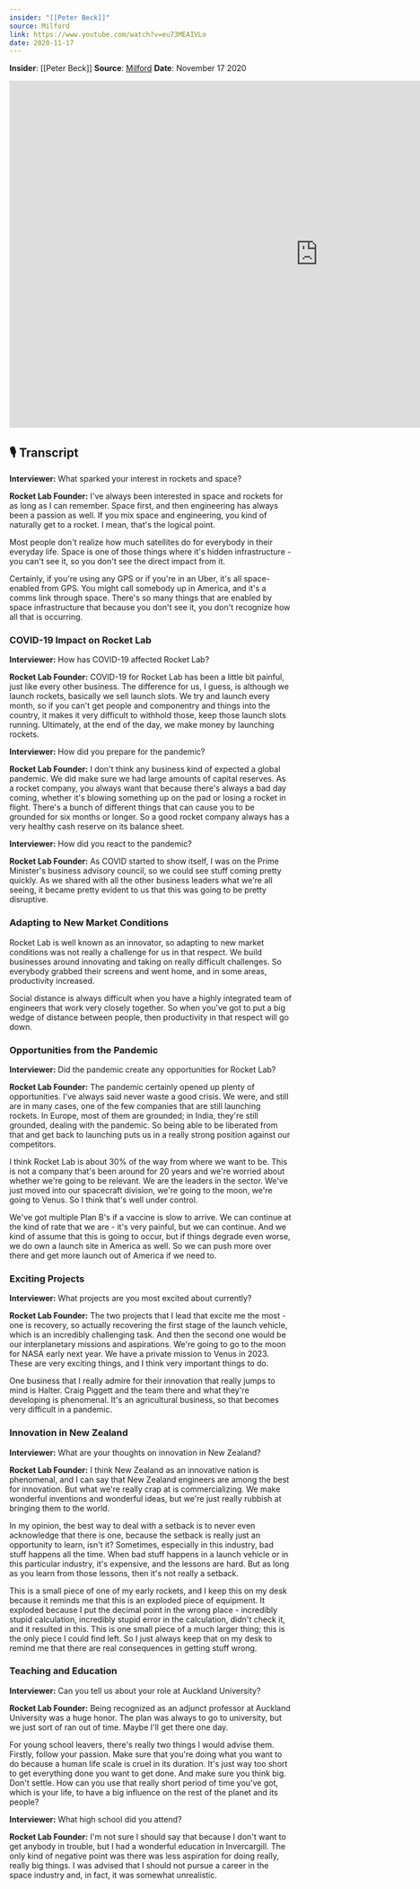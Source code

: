 ```yaml
---
insider: "[[Peter Beck]]"
source: Milford
link: https://www.youtube.com/watch?v=eu73MEAIVLo
date: 2020-11-17
---
```


**Insider**: [[Peter Beck]]
**Source**: [Milford](https://www.youtube.com/watch?v=eu73MEAIVLo)
**Date**: November 17 2020

<div class="responsive-video">
<iframe width="1099" height="618" src="https://www.youtube.com/embed/eu73MEAIVLo" title="Up Close with Peter Beck" frameborder="0" allow="accelerometer; autoplay; clipboard-write; encrypted-media; gyroscope; picture-in-picture; web-share" referrerpolicy="strict-origin-when-cross-origin" allowfullscreen></iframe>
</div>

## 🎙️ Transcript


**Interviewer:** What sparked your interest in rockets and space?

**Rocket Lab Founder:** I've always been interested in space and rockets for as long as I can remember. Space first, and then engineering has always been a passion as well. If you mix space and engineering, you kind of naturally get to a rocket. I mean, that's the logical point.

Most people don't realize how much satellites do for everybody in their everyday life. Space is one of those things where it's hidden infrastructure - you can't see it, so you don't see the direct impact from it.

Certainly, if you're using any GPS or if you're in an Uber, it's all space-enabled from GPS. You might call somebody up in America, and it's a comms link through space. There's so many things that are enabled by space infrastructure that because you don't see it, you don't recognize how all that is occurring.

### COVID-19 Impact on Rocket Lab

**Interviewer:** How has COVID-19 affected Rocket Lab?

**Rocket Lab Founder:** COVID-19 for Rocket Lab has been a little bit painful, just like every other business. The difference for us, I guess, is although we launch rockets, basically we sell launch slots. We try and launch every month, so if you can't get people and componentry and things into the country, it makes it very difficult to withhold those, keep those launch slots running. Ultimately, at the end of the day, we make money by launching rockets.

**Interviewer:** How did you prepare for the pandemic?

**Rocket Lab Founder:** I don't think any business kind of expected a global pandemic. We did make sure we had large amounts of capital reserves. As a rocket company, you always want that because there's always a bad day coming, whether it's blowing something up on the pad or losing a rocket in flight. There's a bunch of different things that can cause you to be grounded for six months or longer. So a good rocket company always has a very healthy cash reserve on its balance sheet.

**Interviewer:** How did you react to the pandemic?

**Rocket Lab Founder:** As COVID started to show itself, I was on the Prime Minister's business advisory council, so we could see stuff coming pretty quickly. As we shared with all the other business leaders what we're all seeing, it became pretty evident to us that this was going to be pretty disruptive.

### Adapting to New Market Conditions

Rocket Lab is well known as an innovator, so adapting to new market conditions was not really a challenge for us in that respect. We build businesses around innovating and taking on really difficult challenges. So everybody grabbed their screens and went home, and in some areas, productivity increased.

Social distance is always difficult when you have a highly integrated team of engineers that work very closely together. So when you've got to put a big wedge of distance between people, then productivity in that respect will go down.

### Opportunities from the Pandemic

**Interviewer:** Did the pandemic create any opportunities for Rocket Lab?

**Rocket Lab Founder:** The pandemic certainly opened up plenty of opportunities. I've always said never waste a good crisis. We were, and still are in many cases, one of the few companies that are still launching rockets. In Europe, most of them are grounded; in India, they're still grounded, dealing with the pandemic. So being able to be liberated from that and get back to launching puts us in a really strong position against our competitors.

I think Rocket Lab is about 30% of the way from where we want to be. This is not a company that's been around for 20 years and we're worried about whether we're going to be relevant. We are the leaders in the sector. We've just moved into our spacecraft division, we're going to the moon, we're going to Venus. So I think that's well under control.

We've got multiple Plan B's if a vaccine is slow to arrive. We can continue at the kind of rate that we are - it's very painful, but we can continue. And we kind of assume that this is going to occur, but if things degrade even worse, we do own a launch site in America as well. So we can push more over there and get more launch out of America if we need to.

### Exciting Projects

**Interviewer:** What projects are you most excited about currently?

**Rocket Lab Founder:** The two projects that I lead that excite me the most - one is recovery, so actually recovering the first stage of the launch vehicle, which is an incredibly challenging task. And then the second one would be our interplanetary missions and aspirations. We're going to go to the moon for NASA early next year. We have a private mission to Venus in 2023. These are very exciting things, and I think very important things to do.

One business that I really admire for their innovation that really jumps to mind is Halter. Craig Piggett and the team there and what they're developing is phenomenal. It's an agricultural business, so that becomes very difficult in a pandemic.

### Innovation in New Zealand

**Interviewer:** What are your thoughts on innovation in New Zealand?

**Rocket Lab Founder:** I think New Zealand as an innovative nation is phenomenal, and I can say that New Zealand engineers are among the best for innovation. But what we're really crap at is commercializing. We make wonderful inventions and wonderful ideas, but we're just really rubbish at bringing them to the world.

In my opinion, the best way to deal with a setback is to never even acknowledge that there is one, because the setback is really just an opportunity to learn, isn't it? Sometimes, especially in this industry, bad stuff happens all the time. When bad stuff happens in a launch vehicle or in this particular industry, it's expensive, and the lessons are hard. But as long as you learn from those lessons, then it's not really a setback.

This is a small piece of one of my early rockets, and I keep this on my desk because it reminds me that this is an exploded piece of equipment. It exploded because I put the decimal point in the wrong place - incredibly stupid calculation, incredibly stupid error in the calculation, didn't check it, and it resulted in this. This is one small piece of a much larger thing; this is the only piece I could find left. So I just always keep that on my desk to remind me that there are real consequences in getting stuff wrong.

### Teaching and Education

**Interviewer:** Can you tell us about your role at Auckland University?

**Rocket Lab Founder:** Being recognized as an adjunct professor at Auckland University was a huge honor. The plan was always to go to university, but we just sort of ran out of time. Maybe I'll get there one day.

For young school leavers, there's really two things I would advise them. Firstly, follow your passion. Make sure that you're doing what you want to do because a human life scale is cruel in its duration. It's just way too short to get everything done you want to get done. And make sure you think big. Don't settle. How can you use that really short period of time you've got, which is your life, to have a big influence on the rest of the planet and its people?

**Interviewer:** What high school did you attend?

**Rocket Lab Founder:** I'm not sure I should say that because I don't want to get anybody in trouble, but I had a wonderful education in Invercargill. The only kind of negative point was there was less aspiration for doing really, really big things. I was advised that I should not pursue a career in the space industry and, in fact, it was somewhat unrealistic.